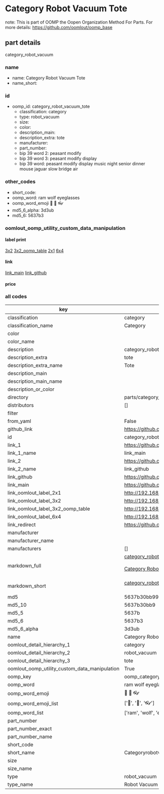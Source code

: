 # Category Robot Vacuum Tote  

note: This is part of OOMP the Oopen Organization Method For Parts. For more details: https://github.com/oomlout/oomp_base

##  part details
  



category_robot_vacuum



### name
* name: Category Robot Vacuum Tote
* name_short: 
### id
* oomp_id: category_robot_vacuum_tote
  * classification: category
  * type: robot_vacuum
  * size: 
  * color: 
  * description_main: 
  * description_extra: tote
  * manufacturer: 
  * part_number: 
  * bip 39 word 2: peasant modify
  * bip 39 word 3: peasant modify display
  * bip 39 word: peasant modify display music night senior dinner mouse jaguar slow bridge air

### other_codes
* short_code: 
* oomp_word: ram wolf eyeglasses
* oomp_word_emoji :ram: :wolf: :eyeglasses:
* md5_6_alpha: 3d3ub
* md5_6: 5637b3






### oomlout_oomp_utility_custom_data_manipulation
#### label print
[3x2](http://192.168.1.245:1112/?label=oomp%203d3ub)
[3x2_oomp_table](http://192.168.1.108:1112/?label=oomp%203d3ub)
[2x1](http://192.168.1.242:1112/?label=oomp%203d3ub)
[6x4](http://192.168.1.55:1112/?label=oomp%203d3ub)    

#### link

[link_main](https://github.com/oomlout/oomlout_oomp_version_1_messy/tree/main/parts/category_robot_vacuum_tote) [link_github](https://github.com/oomlout/oomlout_oomp_version_1_messy/tree/main/parts/category_robot_vacuum_tote)                             

#### price







### all codes 
| key | value |  
| --- | --- |  
| classification | category |  
| classification_name | Category |  
| color |  |  
| color_name |  |  
| description | category_robot_vacuum |  
| description_extra | tote |  
| description_extra_name | Tote |  
| description_main |  |  
| description_main_name |  |  
| description_or_color |   |  
| directory | parts/category_robot_vacuum_tote |  
| distributors | [] |  
| filter |  |  
| from_yaml | False |  
| github_link | https://github.com/oomlout/oomlout_oomp_part_src/tree/main/parts/category_robot_vacuum_tote |  
| id | category_robot_vacuum_tote |  
| link_1 | https://github.com/oomlout/oomlout_oomp_version_1_messy/tree/main/parts/category_robot_vacuum_tote |  
| link_1_name | link_main |  
| link_2 | https://github.com/oomlout/oomlout_oomp_version_1_messy/tree/main/parts/category_robot_vacuum_tote |  
| link_2_name | link_github |  
| link_github | https://github.com/oomlout/oomlout_oomp_version_1_messy/tree/main/parts/category_robot_vacuum_tote |  
| link_main | https://github.com/oomlout/oomlout_oomp_version_1_messy/tree/main/parts/category_robot_vacuum_tote |  
| link_oomlout_label_2x1 | http://192.168.1.242:1112/?label=oomp%203d3ub |  
| link_oomlout_label_3x2 | http://192.168.1.245:1112/?label=oomp%203d3ub |  
| link_oomlout_label_3x2_oomp_table | http://192.168.1.108:1112/?label=oomp%203d3ub |  
| link_oomlout_label_6x4 | http://192.168.1.55:1112/?label=oomp%203d3ub |  
| link_redirect | https://github.com/oomlout/oomlout_oomp_version_1_messy/tree/main/parts/category_robot_vacuum_tote |  
| manufacturer |  |  
| manufacturer_name |  |  
| manufacturers | [] |  
| markdown_full | [category_robot_vacuum_tote](none)<br>[](none)<br>[Category Robot Vacuum Tote](none)<br><br> |  
| markdown_short | [category_robot_vacuum_tote](none)<br><br> |  
| md5 | 5637b30bb990a7cb0ecac91e7f23ad11 |  
| md5_10 | 5637b30bb9 |  
| md5_5 | 5637b |  
| md5_6 | 5637b3 |  
| md5_6_alpha | 3d3ub |  
| name | Category Robot Vacuum Tote |  
| oomlout_detail_hierarchy_1 | category |  
| oomlout_detail_hierarchy_2 | robot_vacuum |  
| oomlout_detail_hierarchy_3 | tote |  
| oomlout_oomp_utility_custom_data_manipulation | True |  
| oomp_key | oomp_category_robot_vacuum_tote |  
| oomp_word | ram wolf eyeglasses |  
| oomp_word_emoji | :ram: :wolf: :eyeglasses: |  
| oomp_word_emoji_list | [':ram:', ':wolf:', ':eyeglasses:'] |  
| oomp_word_list | ['ram', 'wolf', 'eyeglasses'] |  
| part_number |  |  
| part_number_exact |  |  
| part_number_name |  |  
| short_code |  |  
| short_name | Categoryrobotvacuum |  
| size |  |  
| size_name |  |  
| type | robot_vacuum |  
| type_name | Robot Vacuum |  
